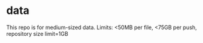 # data
This repo is for medium-sized data. Limits: &lt;50MB per file, &lt;75GB per push, repository size limit=1GB
